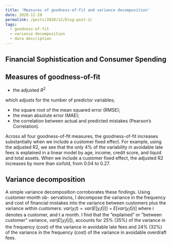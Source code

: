 ```yaml
---
title: 'Measures of goodness-of-fit and variance decomposition'
date: 2020-12-28
permalink: /posts/2020/12/blog-post-2/
tags:
  - goodness-of-fit
  - variance decomposition
  - data description
---
```


Financial Sophistication and Consumer Spending
------

Measures of goodness-of-fit
------
* the adjusted $R^2$

which adjusts for the number of predictor variables; 
* the square root of the mean squared error (RMSE); 
* the mean absolute error (MAE); 
* the correlation between actual and predicted mistakes (Pearson’s Correlation).

Across all four goodness-of-fit measures, the goodness-of-fit increases substantially when we include a customer fixed effect. For example, using the adjusted R2, we see that the only 4% of the variability in avoidable late fees is explained in a linear model by age, income, credit score, and liquid and total assets. When we include a customer fixed effect, the adjusted R2 increases by more than sixfold, from 0.04 to 0.27.

Variance decomposition
------
A simple variance decomposition corroborates these findings. Using customer-month ob- servations, I decompose the variance in the frequency and cost of financial mistakes into the variance between customers plus the variance within customers: $var(y_it)=var(E[y_it|i])+E[var(y_it|i)]$ where i denotes a customer, and t a month. I find that the ”explained” or ”between customer” variance, $var(E[y_it|i])$, accounts for 25% (35%) of the variance in the frequency (cost) of the variance in avoidable late fees and 24% (32%) of the variance in the frequency (cost) of the variance in avoidable overdraft fees.